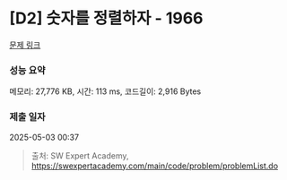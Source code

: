 # [D2] 숫자를 정렬하자 - 1966 

[문제 링크](https://swexpertacademy.com/main/code/problem/problemDetail.do?contestProbId=AV5PrmyKAWEDFAUq) 

### 성능 요약

메모리: 27,776 KB, 시간: 113 ms, 코드길이: 2,916 Bytes

### 제출 일자

2025-05-03 00:37



> 출처: SW Expert Academy, https://swexpertacademy.com/main/code/problem/problemList.do